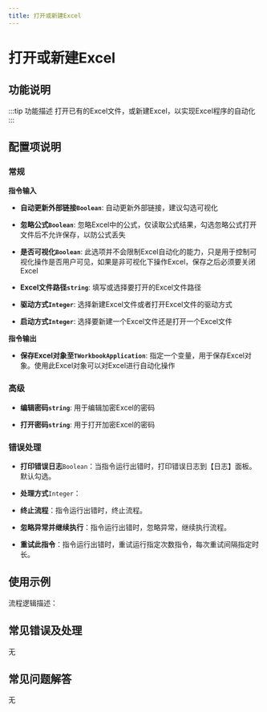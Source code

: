 ```yaml
---
title: 打开或新建Excel
---
```


# 打开或新建Excel

## 功能说明

:::tip 功能描述
打开已有的Excel文件，或新建Excel，以实现Excel程序的自动化
:::

## 配置项说明

### 常规

**指令输入**

- **自动更新外部链接`Boolean`**: 自动更新外部链接，建议勾选可视化

- **忽略公式`Boolean`**: 忽略Excel中的公式，仅读取公式结果，勾选忽略公式打开文件后不允许保存，以防公式丢失

- **是否可视化`Boolean`**: 此选项并不会限制Excel自动化的能力，只是用于控制可视化操作是否用户可见，如果是非可视化下操作Excel，保存之后必须要关闭Excel

- **Excel文件路径`string`**: 填写或选择要打开的Excel文件路径

- **驱动方式`Integer`**: 选择新建Excel文件或者打开Excel文件的驱动方式

- **启动方式`Integer`**: 选择要新建一个Excel文件还是打开一个Excel文件


**指令输出**

- **保存Excel对象至`TWorkbookApplication`**: 指定一个变量，用于保存Excel对象。使用此Excel对象可以对Excel进行自动化操作

### 高级

- **编辑密码`string`**: 用于编辑加密Excel的密码

- **打开密码`string`**: 用于打开加密Excel的密码

### 错误处理

- **打印错误日志**`Boolean`：当指令运行出错时，打印错误日志到【日志】面板。默认勾选。

- **处理方式**`Integer`：

 - **终止流程**：指令运行出错时，终止流程。

 - **忽略异常并继续执行**：指令运行出错时，忽略异常，继续执行流程。

 - **重试此指令**：指令运行出错时，重试运行指定次数指令，每次重试间隔指定时长。

## 使用示例

流程逻辑描述：

## 常见错误及处理

无

## 常见问题解答

无

